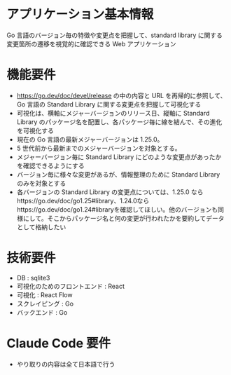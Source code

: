 # アプリケーション基本情報

Go 言語のバージョン毎の特徴や変更点を把握して、standard library に関する変更箇所の遷移を視覚的に確認できる Web アプリケーション

# 機能要件

-   https://go.dev/doc/devel/release の中の内容と URL を再帰的に参照して、Go 言語の Standard Library に関する変更点を把握して可視化する
-   可視化は、横軸にメジャーバージョンのリリース日、縦軸に Standard Library のパッケージ名を配置し、各パッケージ毎に線を結んで、その進化を可視化する
-   現在の Go 言語の最新メジャーバージョンは 1.25.0。
-   5 世代前から最新までのメジャーバージョンを対象とする。
-   メジャーバージョン毎に Standard Library にどのような変更点があったかを確認できるようにする
-   バージョン毎に様々な変更があるが、情報整理のために Standard Library のみを対象とする
-   各バージョンの Standard Library の変更点については、1.25.0 ならhttps://go.dev/doc/go1.25#library、1.24.0ならhttps://go.dev/doc/go1.24#libraryを確認してほしい。他のバージョンも同様にして。そこからパッケージ名と何の変更が行われたかを要約してデータとして格納したい

# 技術要件

-   DB : sqlite3
-   可視化のためのフロントエンド : React
-   可視化 : React Flow
-   スクレイピング : Go
-   バックエンド : Go

# Claude Code 要件

-   やり取りの内容は全て日本語で行う
